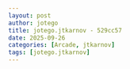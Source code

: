 ```yaml
---
layout: post
author: jotego
title: jotego.jtkarnov - 529cc57
date: 2025-09-26
categories: [Arcade, jtkarnov]
tags: [jotego.jtkarnov]
---
```


